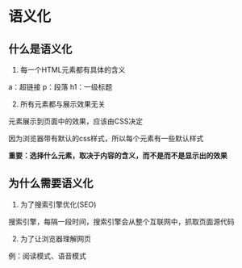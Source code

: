 # 语义化

## 什么是语义化

1. 每一个HTML元素都有具体的含义

a：超链接
p：段落
h1：一级标题

2. 所有元素都与展示效果无关

元素展示到页面中的效果，应该由CSS决定

因为浏览器带有默认的css样式，所以每个元素有一些默认样式

**重要：选择什么元素，取决于内容的含义，而不是而不是显示出的效果**

## 为什么需要语义化

1. 为了搜索引擎优化(SEO)

搜索引擎，每隔一段时间，搜索引擎会从整个互联网中，抓取页面源代码    

2. 为了让浏览器理解网页

例：阅读模式、语音模式


